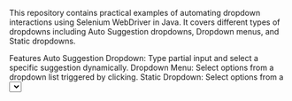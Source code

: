 This repository contains practical examples of automating dropdown interactions using Selenium WebDriver in Java. It covers different types of dropdowns including Auto Suggestion dropdowns, Dropdown menus, and Static dropdowns.

Features
Auto Suggestion Dropdown: Type partial input and select a specific suggestion dynamically.
Dropdown Menu: Select options from a dropdown list triggered by clicking.
Static Dropdown: Select options from a <select> HTML element.
